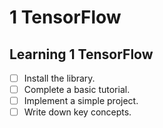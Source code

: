 # 1 TensorFlow

## Learning 1 TensorFlow
- [ ] Install the library.
- [ ] Complete a basic tutorial.
- [ ] Implement a simple project.
- [ ] Write down key concepts.
